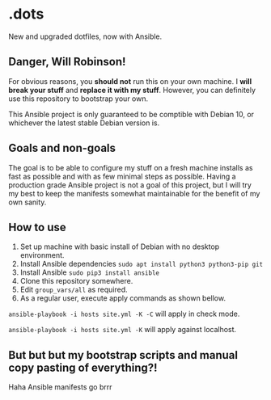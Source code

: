 # .dots

New and upgraded dotfiles, now with Ansible.

## Danger, Will Robinson!

For obvious reasons, you **should not** run this on your own machine. I **will break your stuff**
and **replace it with my stuff**. However, you can definitely use this repository to bootstrap
your own.

This Ansible project is only guaranteed to be comptible with Debian 10, or whichever the latest
stable Debian version is.

## Goals and non-goals

The goal is to be able to configure my stuff on a fresh machine installs as fast as possible and with as few
minimal steps as possible. Having a production grade Ansible project is not a goal of this project, but I will try
my best to keep the manifests somewhat maintainable for the benefit of my own sanity.

## How to use

1. Set up machine with basic install of Debian with no desktop environment.
2. Install Ansible dependencies `sudo apt install python3 python3-pip git`
3. Install Ansible `sudo pip3 install ansible`
4. Clone this repository somewhere.
5. Edit `group_vars/all` as required.
6. As a regular user, execute apply commands as shown bellow.

`ansible-playbook -i hosts site.yml -K -C` will apply in check mode.

`ansible-playbook -i hosts site.yml -K` will apply against localhost.


## But but but my bootstrap scripts and manual copy pasting of everything?!

Haha Ansible manifests go brrr

